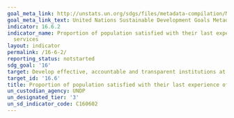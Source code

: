 ```yaml
---
goal_meta_link: http://unstats.un.org/sdgs/files/metadata-compilation/Metadata-Goal-16.pdf
goal_meta_link_text: United Nations Sustainable Development Goals Metadata (pdf 1361kB)
indicator: 16.6.2
indicator_name: Proportion of population satisfied with their last experience of public
  services
layout: indicator
permalink: /16-6-2/
reporting_status: notstarted
sdg_goal: '16'
target: Develop effective, accountable and transparent institutions at all levels
target_id: '16.6'
title: Proportion of population satisfied with their last experience of public services
un_custodian_agency: UNDP
un_designated_tier: '3'
un_sd_indicator_code: C160602
---
```

